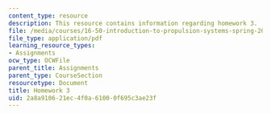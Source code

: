 ```yaml
---
content_type: resource
description: This resource contains information regarding homework 3.
file: /media/courses/16-50-introduction-to-propulsion-systems-spring-2012/2a8a910621ec4f0a61000f695c3ae23f_MIT16_50S12_hw3.pdf
file_type: application/pdf
learning_resource_types:
- Assignments
ocw_type: OCWFile
parent_title: Assignments
parent_type: CourseSection
resourcetype: Document
title: Homework 3
uid: 2a8a9106-21ec-4f0a-6100-0f695c3ae23f
---
```

